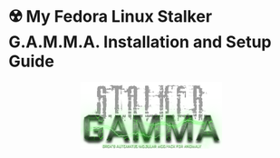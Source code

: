 # ☢️ My Fedora Linux Stalker G.A.M.M.A. Installation and Setup Guide

<p align="center">
  <img src="gamma_logo.png" alt="Stalker GAMMA Logo" width="250"/>
</p>

